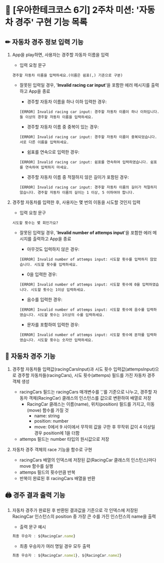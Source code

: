 # 📃 [우아한테크코스 6기] 2주차 미션: '자동차 경주' 구현 기능 목록

## ✏ 자동차 경주 정보 입력 기능

1. App을 play하면, 사용자는 경주할 자동차 이름을 입력

   - 입력 요청 문구

   ```
   경주할 자동차 이름을 입력하세요.(이름은 쉼표(,) 기준으로 구분)
   ```

   - 잘못된 입력일 경우, '**Invalid racing car input**'을 포함한 에러 메시지를 출력하고 App을 종료

     - 경주할 자동차 이름을 하나 이하 입력한 경우:

     ```
     [ERROR] Invalid racing car input: 경주할 자동차 이름이 하나 이하입니다. 둘 이상의 경주할 자동차 이름을 입력하세요.
     ```

     - 경주할 자동차 이름 중 중복이 있는 경우:

     ```
     [ERROR] Invalid racing car input: 경주할 자동차 이름이 중복되었습니다. 서로 다른 이름을 입력하세요.
     ```

     - 쉼표를 연속으로 입력한 경우:

     ```
     [ERROR] Invalid racing car input: 쉼표를 연속하여 입력하였습니다. 쉼표를 연속하여 입력하지 마세요.
     ```

     - 경주할 자동차 이름 중 적절하지 않은 길이가 포함된 경우:

     ```
     [ERROR] Invalid racing car input: 경주할 자동차 이름의 길이가 적절하지 않습니다. 경주할 자동차 이름의 길이는 1 이상, 5 이하여야 합니다.
     ```

2. 경주할 자동차를 입력한 후, 사용자는 몇 번의 이동을 시도할 것인지 입력

   - 입력 요청 문구

   ```
   시도할 횟수는 몇 회인가요?
   ```

   - 잘못된 입력일 경우, '**Invalid number of attemps input**'을 포함한 에러 메시지를 출력하고 App을 종료

     - 아무것도 입력하지 않은 경우:

     ```
     [ERROR] Invalid number of attemps input: 시도할 횟수를 입력하지 않았습니다. 시도할 횟수를 입력하세요.
     ```

     - 0을 입력한 경우:

     ```
     [ERROR] Invalid number of attemps input: 시도할 횟수에 0을 입력하였습니다. 시도할 횟수는 1이상 입력하세요.
     ```

     - 음수를 입력한 경우:

     ```
     [ERROR] Invalid number of attemps input: 시도할 횟수에 음수를 입력하였습니다. 시도할 횟수는 1이상의 수를 입력하세요.
     ```

     - 문자를 포함하여 입력한 경우:

     ```
     [ERROR] Invalid number of attemps input: 시도할 횟수에 문자를 입력하였습니다. 시도할 횟수는 숫자만 입력하세요.
     ```

## 🚥 자동차 경주 기능

1. 경주할 자동차들 입력값(racingCarsInput)과 시도 횟수 입력값(attempsInput)으로 경주할 자동차들(racingCars), 시도 횟수(attemps) 필드를 가진 자동차 경주 객체 생성

   - racingCars 필드는 racingCars 매개변수를 ','를 기준으로 나누고, 경주할 자동차 객체(RacingCar) 클래스의 인스턴스를 값으로 변환하여 배열로 저장
     - RacingCar 클래스는 이름(name), 위치(position) 필드를 가지고, 이동(move) 함수를 가질 것
       - name: string
       - position: number
       - move: 0에서 9 사이에서 무작위 값을 구한 후 무작위 값이 4 이상일 경우 position에 1을 더함
   - attemps 필드는 number 타입의 원시값으로 저장

2. 자동차 경주 객체의 race 기능을 함수로 구현

   - racingCars 배열의 인덱스에 저장된 값(RacingCar 클래스의 인스턴스)마다 move 함수를 실행
   - attemps 필드의 횟수만큼 반복
   - 반복이 완료된 후 racingCars 배열을 반환

## 🖨 경주 결과 출력 기능

1. 자동차 경주가 완료된 후 반환된 결과값을 기준으로 각 인덱스에 저장된 RacingCar 인스턴스의 position 중 가장 큰 수를 가진 인스턴스의 name을 출력

   - 출력 문구 예시

   ```javascript
   최종 우승자 : ${RacingCar.name}
   ```

   - 최종 우승자가 여러 명일 경우 모두 출력

   ```javascript
   최종 우승자 : ${RacingCar.name1}, ${RacingCar.name2}
   ```
